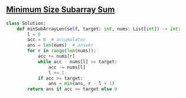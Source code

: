 ## [Minimum Size Subarray Sum](https://leetcode.com/problems/minimum-size-subarray-sum/)

```python
class Solution:
    def minSubArrayLen(self, target: int, nums: List[int]) -> int:
        l = 0
        acc = 0  # accumulator
        ans = len(nums)  # answer
        for r in range(len(nums)):
            acc += nums[r]
            while acc - nums[l] >= target:
                acc -= nums[l]
                l += 1
            if acc >= target:
                ans = min(ans, r - l + 1)
        return ans if acc >= target else 0
```
